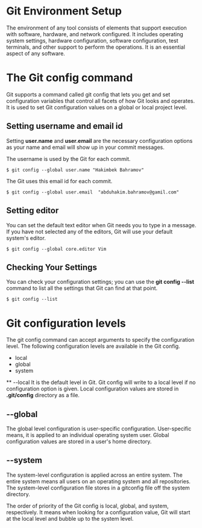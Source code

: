 # Git Environment Setup
The environment of any tool consists of elements that support execution with software, hardware, and network configured. It includes operating system settings, hardware configuration, software configuration, test terminals, and other support to perform the operations. It is an essential aspect of any software.

# The Git config command
Git supports a command called git config that lets you get and set configuration variables that control all facets of how Git looks and operates. It is used to set Git configuration values on a global or local project level.

## Setting username and email id
Setting **user.name** and **user.email** are the necessary configuration options as your name and email will show up in your commit messages.

The username is used by the Git for each commit.
```
$ git config --global user.name "Hakimbek Bahramov"  
```

The Git uses this email id for each commit.
```
$ git config --global user.email  "abduhakim.bahramov@gamil.com"  
```

## Setting editor
You can set the default text editor when Git needs you to type in a message. If you have not selected any of the editors, Git will use your default system's editor.

```
$ git config --global core.editor Vim  
```

## Checking Your Settings
You can check your configuration settings; you can use the **git config --list** command to list all the settings that Git can find at that point.

```
$ git config --list  
```

# Git configuration levels
The git config command can accept arguments to specify the configuration level. The following configuration levels are available in the Git config.

- local
- global
- system

** --local
It is the default level in Git. Git config will write to a local level if no configuration option is given. Local configuration values are stored in **.git/config** directory as a file.

## --global
The global level configuration is user-specific configuration. User-specific means, it is applied to an individual operating system user. Global configuration values are stored in a user's home directory.

## --system
The system-level configuration is applied across an entire system. The entire system means all users on an operating system and all repositories. The system-level configuration file stores in a gitconfig file off the system directory.

The order of priority of the Git config is local, global, and system, respectively. It means when looking for a configuration value, Git will start at the local level and bubble up to the system level.
